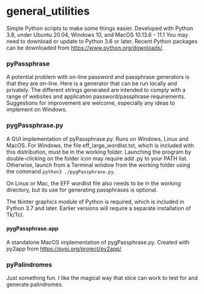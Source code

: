 # general_utilities
Simple Python scripts to make some things easier.
Developed with Python 3.8, under Ubuntu 20.04, Windows 10, and MacOS 10.13.6 - 11.1
You may need to download or update to Python 3.6 or later. 
Recent Python packages can be downloaded from https://www.python.org/downloads/.

### pyPassphrase
A potential problem with on-line password and passphrase generators is that they are on-line. Here is a generator that can be run locally and privately. The different strings generated are intended to comply with a range of websites and application password/passphrase requirements. 
Suggestions for improvement are welcome, especially any ideas to implement on Windows.

### pygPassphrase.py
A GUI implementation of pyPassphrase.py. Runs on Windows, Linux and MacOS. 
For Windows, the file eff_large_wordlist.txt, which is included with this distribution, must be in the working folder. Launching the program by double-clicking on the folder icon may require add .py to your PATH list. Otherwise, launch from a Terminal window from the working folder using the command 
```python3 ./pygPassphrase.py```. 

On Linux or Mac, the EFF wordlist file also needs to be in the working directory, but its use for generating passphrases is optional. 

The tkinter graphics module of Python is required, which is included in Python 3.7 and later. Earlier versions will require a separate installation of Tk/Tcl.

#### pygPassphrase.app
A standalone MacOS implementation of pygPassphrase.py. Created with py2app from https://pypi.org/project/py2app/

### pyPalindromes
Just something fun. I like the magical way that slice can work to test for and generate palindromes.

